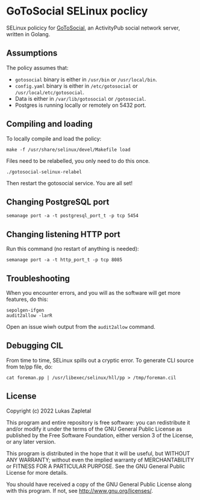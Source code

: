 # GoToSocial SELinux poclicy

SELinux policicy for
[GoToSocial](https://github.com/superseriousbusiness/gotosocial), an
ActivityPub social network server, written in Golang.

## Assumptions

The policy assumes that:

* `gotosocial` binary is either in `/usr/bin` or `/usr/local/bin`.
* `config.yaml` binary is either in `/etc/gotosocial` or `/usr/local/etc/gotosocial`.
* Data is either in `/var/lib/gotosocial` or `/gotosocial`.
* Postgres is running locally or remotely on 5432 port.

## Compiling and loading

To locally compile and load the policy:

    make -f /usr/share/selinux/devel/Makefile load

Files need to be relabelled, you only need to do this once.

    ./gotosocial-selinux-relabel

Then restart the gotosocial service. You are all set!

## Changing PostgreSQL port

    semanage port -a -t postgresql_port_t -p tcp 5454

## Changing listening HTTP port

Run this command (no restart of anything is needed):

    semanage port -a -t http_port_t -p tcp 8085

## Troubleshooting

When you encounter errors, and you will as the software will get more features, do this:

    sepolgen-ifgen
    audit2allow -larR

Open an issue wiwh output from the `audit2allow` command.

## Debugging CIL

From time to time, SELinux spills out a cryptic error. To generate CLI source from te/pp file, do:

    cat foreman.pp | /usr/libexec/selinux/hll/pp > /tmp/foreman.cil

## License

Copyright (c) 2022 Lukas Zapletal

This program and entire repository is free software: you can redistribute it
and/or modify it under the terms of the GNU General Public License as
published by the Free Software Foundation, either version 3 of the License, or
any later version.

This program is distributed in the hope that it will be useful, but WITHOUT
ANY WARRANTY; without even the implied warranty of MERCHANTABILITY or FITNESS
FOR A PARTICULAR PURPOSE.  See the GNU General Public License for more
details.

You should have received a copy of the GNU General Public License along with
this program.  If not, see <http://www.gnu.org/licenses/>.
